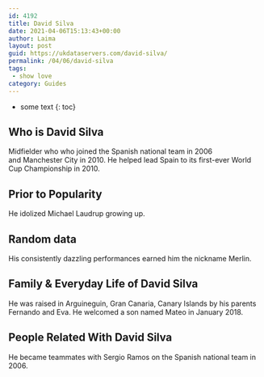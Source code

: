 ```yaml
---
id: 4192
title: David Silva
date: 2021-04-06T15:13:43+00:00
author: Laima
layout: post
guid: https://ukdataservers.com/david-silva/
permalink: /04/06/david-silva
tags:
 - show love
category: Guides
---
```


* some text
{: toc}


## Who is David Silva
                  
                  
                  
Midfielder who who joined the Spanish national team in 2006 and Manchester City in 2010. He helped lead Spain to its first-ever World Cup Championship in 2010.
                  
              
            
              
            
                
                
                
## Prior to Popularity
                  
                  
                  
He idolized Michael Laudrup growing up.
                  
              
            
              
            
                
                
                
## Random data
                  
                  
                  
His consistently dazzling performances earned him the nickname Merlin.
                  
              
            
              
            
                
                
                
## Family & Everyday Life of David Silva
                  
                  
                  
He was raised in Arguineguin, Gran Canaria, Canary Islands by his parents Fernando and Eva. He welcomed a son named Mateo in January 2018.
                  
              
            
              
            
                
                
                
## People Related With David Silva
                  
                  
                  
He became teammates with Sergio Ramos on the Spanish national team in 2006.
                  
              
            
              
            
                
              
            
              
              
            
            
              
            
          
          
          